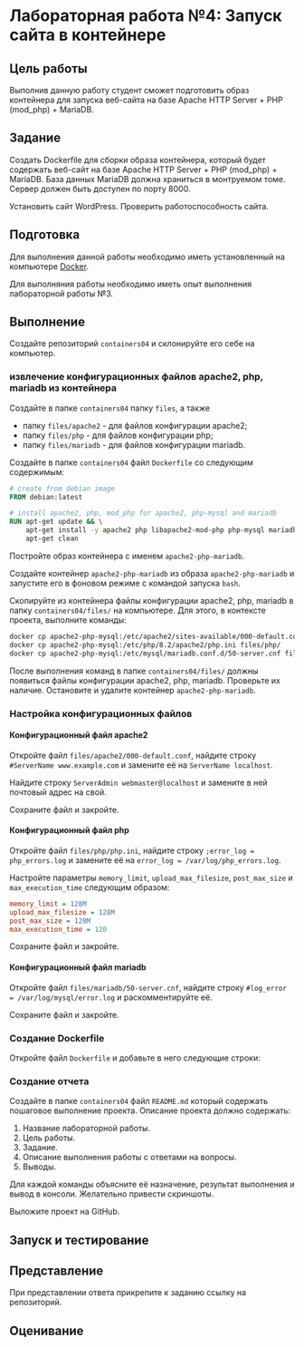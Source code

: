 # Лабораторная работа №4: Запуск сайта в контейнере

## Цель работы

Выполнив данную работу студент сможет подготовить образ контейнера для запуска веб-сайта на базе Apache HTTP Server + PHP (mod_php) + MariaDB.

## Задание

Создать Dockerfile для сборки образа контейнера, который будет содержать веб-сайт на базе Apache HTTP Server + PHP (mod_php) + MariaDB. База данных MariaDB должна храниться в монтруемом томе. Сервер должен быть доступен по порту 8000.

Установить сайт WordPress. Проверить работоспособность сайта.

## Подготовка

Для выполнения данной работы необходимо иметь установленный на компьютере [Docker](https://www.docker.com/).

Для выполняния работы необходимо иметь опыт выполнения лабораторной работы №3.

## Выполнение

Создайте репозиторий `containers04` и склонируйте его себе на компьютер.

### извлечение конфигурационных файлов apache2, php, mariadb из контейнера

Создайте в папке `containers04` папку `files`, а также

- папку `files/apache2` - для файлов конфигурации apache2;
- папку `files/php` - для файлов конфигурации php;
- папку `files/mariadb` - для файлов конфигурации mariadb.

Создайте в папке `containers04` файл `Dockerfile` со следующим содержимым:

```Dockerfile
# create from debian image
FROM debian:latest

# install apache2, php, mod_php for apache2, php-mysql and mariadb
RUN apt-get update && \
    apt-get install -y apache2 php libapache2-mod-php php-mysql mariadb-server && \
    apt-get clean
```

Постройте образ контейнера с именем `apache2-php-mariadb`.

Создайте контейнер `apache2-php-mariadb` из образа `apache2-php-mariadb` и запустите его в фоновом режиме с командой запуска `bash`.

Скопируйте из контейнера файлы конфигурации apache2, php, mariadb в папку `containers04/files/` на компьютере. Для этого, в контексте проекта, выполните команды:

```bash
docker cp apache2-php-mysql:/etc/apache2/sites-available/000-default.conf files/apache2/
docker cp apache2-php-mysql:/etc/php/8.2/apache2/php.ini files/php/
docker cp apache2-php-mysql:/etc/mysql/mariadb.conf.d/50-server.cnf files/mariadb/
```

После выполнения команд в папке `containers04/files/` должны появиться файлы конфигурации apache2, php, mariadb. Проверьте их наличие. Остановите и удалите контейнер `apache2-php-mariadb`.

### Настройка конфигурационных файлов

#### Конфигурационный файл apache2

Откройте файл `files/apache2/000-default.conf`, найдите строку `#ServerName www.example.com` и замените её на `ServerName localhost`.

Найдите строку `ServerAdmin webmaster@localhost` и замените в ней почтовый адрес на свой.

Сохраните файл и закройте.

#### Конфигурационный файл php

Откройте файл `files/php/php.ini`, найдите строку `;error_log = php_errors.log` и замените её на `error_log = /var/log/php_errors.log`.

Настройте параметры `memory_limit`, `upload_max_filesize`, `post_max_size` и `max_execution_time` следующим образом:

```ini
memory_limit = 128M
upload_max_filesize = 128M
post_max_size = 128M
max_execution_time = 120
```

Сохраните файл и закройте.

#### Конфигурационный файл mariadb

Откройте файл `files/mariadb/50-server.cnf`, найдите строку `#log_error = /var/log/mysql/error.log` и раскомментируйте её.

Сохраните файл и закройте.

### Создание Dockerfile

Откройте файл `Dockerfile` и добавьте в него следующие строки:

### Создание отчета

Создайте в папке `containers04` файл `README.md` который содержать пошаговое выполнение проекта. Описание проекта должно содержать:

1. Название лабораторной работы.
2. Цель работы.
3. Задание.
4. Описание выполнения работы с ответами на вопросы.
5. Выводы.

Для каждой команды объясните её назначение, результат выполнения и вывод в консоли. Желательно привести скриншоты.

Выложите проект на GitHub.

## Запуск и тестирование

## Представление

При представлении ответа прикрепите к заданию ссылку на репозиторий.

## Оценивание
